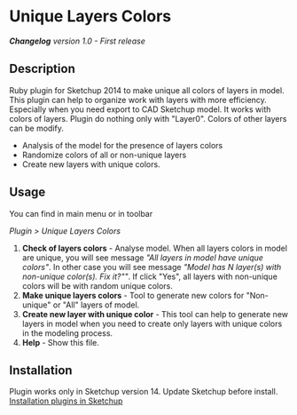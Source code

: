 Unique Layers Colors
====================

**_Changelog_**
*version 1.0 - First release*


Description
-----------
Ruby plugin for Sketchup 2014 to make unique all colors of layers in model.
This plugin can help to organize work with layers with more efficiency. Especially when you need export to CAD Sketchup model. It works with colors of layers. Plugin do nothing only with "Layer0". Colors of other layers can be modify.

* Analysis of the model for the presence of layers colors
* Randomize colors of all or non-unique layers
* Create new layers with unique colors.

Usage
-------
You can find in main menu or in toolbar

*Plugin \> Unique Layers Colors*

1. **Check of layers colors** - Analyse model. When all layers colors in model are unique, you will see message *"All layers in model have unique colors"*. In other case you will see message *"Model has N layer(s) with non-unique color(s). Fix it?""*. If click "Yes", all layers with non-unique colors will be with random unique colors.
2. **Make unique layers colors** - Tool to generate new colors for "Non-unique" or "All" layers of model.
3. **Create new layer with unique color** - This tool can help to generate new layers in model when you need to create only layers with unique colors in the modeling process.
4. **Help** - Show this file.

##### 

Installation
-----------
Plugin works only in Sketchup version 14. Update Sketchup before install.
[Installation plugins in Sketchup](http://help.sketchup.com/en/article/38583)